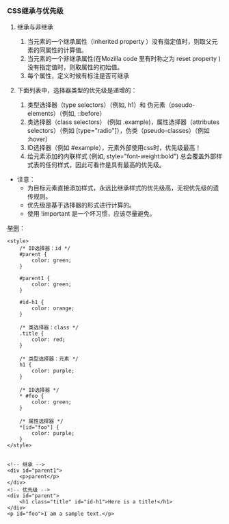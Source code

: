 ### CSS继承与优先级 ###
1. 继承与非继承
	1. 当元素的一个继承属性（inherited property ）没有指定值时，则取父元素的同属性的计算值。
	2. 当元素的一个非继承属性(在Mozilla code 里有时称之为 reset property )没有指定值时，则取属性的初始值。
	3. 每个属性，定义时候有标注是否可继承

2. 下面列表中，选择器类型的优先级是递增的：
	1. 类型选择器（type selectors）（例如, h1）和 伪元素（pseudo-elements）（例如,
::before）
	2. 类选择器（class selectors） (例如 .example)，属性选择器（attributes selectors）（例如 [type="radio"]），伪类（pseudo-classes）（例如 :hover）
	3. ID选择器（例如 #example），元素外部使用css时，优先级最高！
	4. 给元素添加的内联样式 (例如, style="font-weight:bold") 总会覆盖外部样式表的任何样式，因此可看作是具有最高的优先级。

- 注意：
	- 为目标元素直接添加样式，永远比继承样式的优先级高，无视优先级的遗传规则。
	- 优先级是基于选择器的形式进行计算的。
	- 使用 !important 是一个坏习惯，应该尽量避免。


[举例](../CSS_demo/css-tips.html)：

	<style>
        /* ID选择器：id */
        #parent {
            color: green;
        }

        #parent1 {
            color: green;
        }

        #id-h1 {
            color: orange;
        }

        /* 类选择器：class */
        .title {
            color: red;
        }

        /* 类型选择器：元素 */
        h1 {
            color: purple;
        }

        /* ID选择器 */
        * #foo {
            color: green;
        }

        /* 属性选择器 */
        *[id="foo"] {
            color: purple;
        }
    </style>


	<!-- 继承 -->
    <div id="parent1">
        <p>parent</p>
    </div>
    <!-- 优先级 -->
    <div id="parent">
        <h1 class="title" id="id-h1">Here is a title!</h1>
    </div>
    <p id="foo">I am a sample text.</p>


